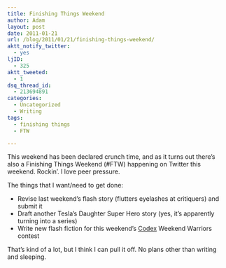 ```yaml
---
title: Finishing Things Weekend
author: Adam
layout: post
date: 2011-01-21
url: /blog/2011/01/21/finishing-things-weekend/
aktt_notify_twitter:
  - yes
ljID:
  - 325
aktt_tweeted:
  - 1
dsq_thread_id:
  - 213694891
categories:
  - Uncategorized
  - Writing
tags:
  - finishing things
  - FTW

---
```

This weekend has been declared crunch time, and as it turns out there&#8217;s also a Finishing Things Weekend (#FTW) happening on Twitter this weekend. Rockin&#8217;. I love peer pressure.

The things that I want/need to get done:

  * Revise last weekend&#8217;s flash story (flutters eyelashes at critiquers) and submit it
  * Draft another Tesla&#8217;s Daughter Super Hero story (yes, it&#8217;s apparently turning into a series)
  * Write new flash fiction for this weekend&#8217;s [Codex](1) Weekend Warriors contest

That&#8217;s kind of a lot, but I think I can pull it off. No plans other than writing and sleeping.

 [1]: http://codexwriters.com/
